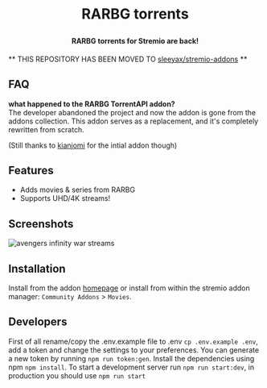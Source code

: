 <h1 align="center">
  <p>RARBG torrents</p>
</h1>

<h4 align="center">RARBG torrents for Stremio are back!</h4>

** THIS REPOSITORY HAS BEEN MOVED TO [sleeyax/stremio-addons](https://git.io/JvQGc) **

## FAQ
**what happened to the RARBG TorrentAPI addon?**<br>
The developer abandoned the project and now the addon is gone from the addons collection. This addon serves as a replacement, and it's completely rewritten from scratch.

(Still thanks to [kianjomi](https://github.com/kianjomi/RARBG-TorrentAPI-Stremio) for the intial addon though)

## Features
- Adds movies & series from RARBG
- Supports UHD/4K streams!

## Screenshots
![avengers infinity war streams](https://i.imgur.com/tFvGFVO.jpg)

## Installation
Install from the addon [homepage](https://stremio-rarbg-addon.sleeyax.tk) or install from within
the stremio addon manager: `Community Addons` > `Movies`.

## Developers
First of all rename/copy the .env.example file to .env `cp .env.example .env`, add a token and change the settings to your preferences. 
You can generate a new token by running `npm run token:gen`. Install the dependencies using npm `npm install`.
To start a development server run `npm run start:dev`, in production you should use `npm run start`
